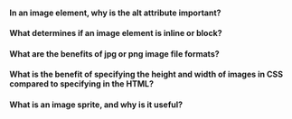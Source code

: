 #### In an image element, why is the alt attribute important?
#### What determines if an image element is inline or block?
#### What are the benefits of jpg or png image file formats?
#### What is the benefit of specifying the height and width of images in CSS compared to specifying in the HTML?
#### What is an image sprite, and why is it useful?
